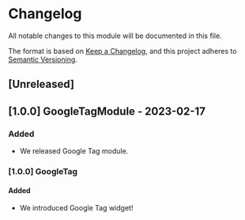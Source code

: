# Changelog

All notable changes to this module will be documented in this file.

The format is based on [Keep a Changelog](https://keepachangelog.com/en/1.0.0/), and this project adheres to [Semantic Versioning](https://semver.org/spec/v2.0.0.html).

## [Unreleased]

## [1.0.0] GoogleTagModule - 2023-02-17

### Added

-   We released Google Tag module.

### [1.0.0] GoogleTag

#### Added

-   We introduced Google Tag widget!

